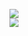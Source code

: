 [![](https://img.shields.io/badge/Made%20With-Github%20Spray-lightgrey.svg?style=for-the-badge&logo=github)](https://github.com/Annihil/github-spray#3705)  
[![](https://i.imgur.com/2DrTn0Z.gif)](https://github.com/Annihil/github-spray)
